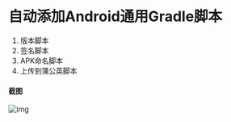 # 自动添加Android通用Gradle脚本

1. 版本脚本
2. 签名脚本
3. APK命名脚本
4. 上传到蒲公英脚本

#### 截图

![img](https://github.com/zhangwei911/AndroidCommonPlugin/blob/master/LICENSE/capture/1.png)